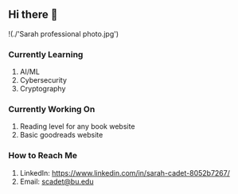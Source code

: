 ## Hi there 👋
<!-- Photo here -->
!(./'Sarah professional photo.jpg')
### Currently Learning
1. AI/ML
2. Cybersecurity
3. Cryptography
### Currently Working On
1. Reading level for any book website
2. Basic goodreads website
### How to Reach Me
1. LinkedIn: https://www.linkedin.com/in/sarah-cadet-8052b7267/
2. Email: scadet@bu.edu


<!--
**SarahCadet/SarahCadet** is a ✨ _special_ ✨ repository because its `README.md` (this file) appears on your GitHub profile.

Here are some ideas to get you started:

- 🔭 I’m currently working on ...
- 🌱 I’m currently learning ...
- 👯 I’m looking to collaborate on ...
- 🤔 I’m looking for help with ...
- 💬 Ask me about ...
- 📫 How to reach me: ...
- 😄 Pronouns: ...
- ⚡ Fun fact: ...
-->
